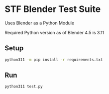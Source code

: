 # STF Blender Test Suite
Uses Blender as a Python Module

Required Python version as of Blender 4.5 is 3.11

## Setup
```sh
python311 -m pip install -r requirements.txt
```

## Run
```sh
python311 test.py
```

